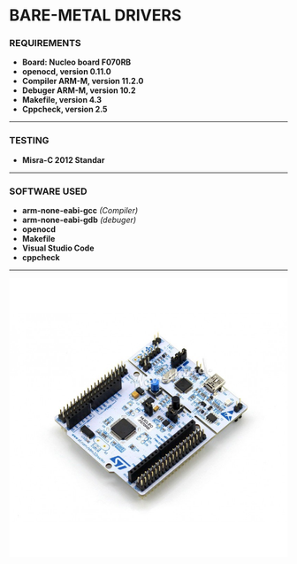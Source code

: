 # BARE-METAL DRIVERS
### REQUIREMENTS
- **Board: Nucleo board F070RB** 
- **openocd, version 0.11.0**
- **Compiler ARM-M, version 11.2.0**
- **Debuger ARM-M, version 10.2**
- **Makefile, version 4.3**
- **Cppcheck, version 2.5**
___
### TESTING
- **Misra-C 2012 Standar**
___
### SOFTWARE USED
- **arm-none-eabi-gcc** *(Compiler)*
- **arm-none-eabi-gdb** *(debuger)*
- **openocd**
- **Makefile**
- **Visual Studio Code**
- **cppcheck**
___

![Tarjeta](Others/Board.jpg)
